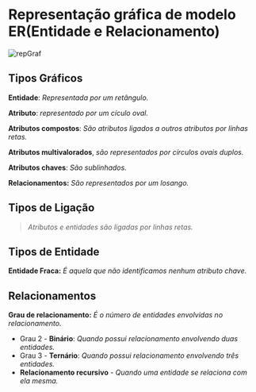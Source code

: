 # Representação gráfica de modelo ER(Entidade e Relacionamento)

![repGraf](https://user-images.githubusercontent.com/86432208/154335282-aa4f1b0a-6a84-4b4c-8fb7-39516630e772.png)

## Tipos Gráficos

**Entidade**: *Representada por um retângulo.*

**Atributo**: *representado por um cículo oval.*

**Atributos compostos**: *São atributos ligados a outros atributos por linhas retas.*

**Atributos multivalorados**, *são representados por círculos ovais duplos.*

**Atributos chaves**: *São sublinhados.*

**Relacionamentos:** *São representados por um losango.*


## Tipos de Ligação

> *Atributos e entidades são ligadas por linhas retas.*

## Tipos de Entidade

**Entidade Fraca:** *É aquela que não identificamos nenhum atributo chave.*

## Relacionamentos

**Grau de relacionamento:** *É o número de entidades envolvidas no relacionamento.*

- Grau 2 - **Binário**: *Quando possui relacionamento envolvendo duas entidades.*
- Grau 3 - **Ternário**: *Quando possui relacionamento envolvendo três entidades.*
- **Relacionamento recursivo** - *Quando uma entidade se relaciona com ela mesma.*
